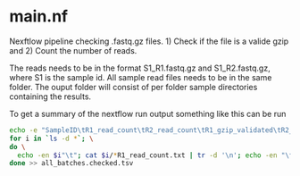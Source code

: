 # main.nf #

Nexftlow pipeline checking .fastq.gz files. 1) Check if the file is a valide gzip and 2) Count the number of reads.

The reads needs to be in the format S1_R1.fastq.gz and S1_R2.fastq.gz, where S1 is the sample id. All sample read files needs to be in the same folder. The ouput folder will consist of per folder sample directories containing the results.

To get a summary of the nextflow run output something like this can be run

```bash
echo -e "SampleID\tR1_read_count\tR2_read_count\tR1_gzip_validated\tR2_gzip_validated" > all_batches.checked.tsv; \
for i in `ls -d *`; \
do \
  echo -en $i"\t"; cat $i/*R1_read_count.txt | tr -d '\n'; echo -en "\t"; cat $i/*R2_read_count.txt | tr -d '\n' ; echo -en "\t"; cat $i/*R1_validated.txt | tr -d '\n'; echo -en "\t"; cat $i/*R2_validated.txt; \
done >> all_batches.checked.tsv

```
